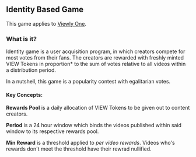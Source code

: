 ## Identity Based Game

This game applies to [Viewly One](https://viewly.one).



### What is it?

Identity game is a user acquisition program, in which creators compete for most votes from their fans. The creators are rewarded with freshly minted VIEW Tokens in proportion\* to the sum of votes relative to all videos within a distribution period.

In a nutshell, this game is a popularity contest with egalitarian votes.



#### Key Concepts:
**Rewards Pool** is a daily allocation of VIEW Tokens to be given out to content creators.

**Period** is a 24 hour window which binds the videos published within said window to its respective rewards pool.

**Min Reward** is a threshold applied to *per video rewards*. Videos who's rewards don't meet the threshold have their rewrad nullified.





